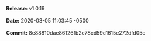 **Release:** 
v1.0.19
<br><br>**Date:** 
2020-03-05 11:03:45 -0500
<br><br>**Commit:** 
8e88810dae86126fb2c78cd59c1615e272dfd05c

